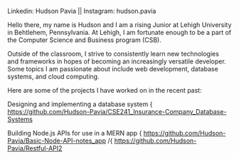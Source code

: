 
Linkedin: Hudson Pavia ||
Instagram: hudson.pavia

Hello there, my name is Hudson and I am a rising Junior at Lehigh University in Behtlehem, Pennsylvania.
At Lehigh, I am fortunate enough to be a part of the Computer Science and Business program (CSB).

Outside of the classroom, I strive to consistently learn new technologies and frameworks in hopes of becoming an increasingly versatile developer.
Some topics I am passionate about include web development, database systems, and cloud computing.

Here are some of the projects I have worked on in the recent past:

Designing and implementing a database system { https://github.com/Hudson-Pavia/CSE241_Insurance-Company_Database-Systems

Building Node.js APIs for use in a MERN app {    https://github.com/Hudson-Pavia/Basic-Node-API-notes_app /{    https://github.com/Hudson-Pavia/Restful-API2
